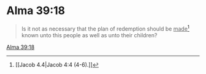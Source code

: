 # Alma 39:18

> Is it not as necessary that the plan of redemption should be <u>made</u>[^a] known unto this people as well as unto their children?

[Alma 39:18](https://www.churchofjesuschrist.org/study/scriptures/bofm/alma/39?lang=eng&id=p18#p18)


[^a]: [[Jacob 4.4|Jacob 4:4 (4-6).]]
